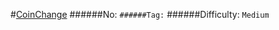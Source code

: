 #[CoinChange](https://leetcode.com/problems/coin-change/)
######No: ``
######Tag: ``
######Difficulty: `Medium`
